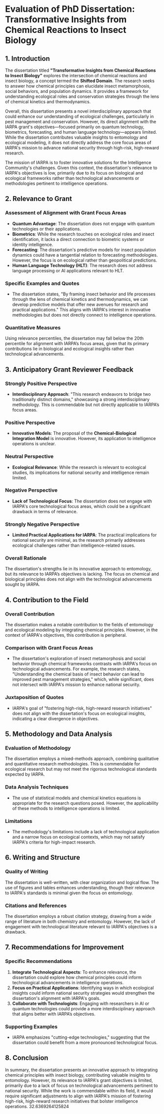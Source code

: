 # Evaluation of PhD Dissertation: Transformative Insights from Chemical Reactions to Insect Biology

## 1. Introduction

The dissertation titled **"Transformative Insights from Chemical Reactions to Insect Biology"** explores the intersection of chemical reactions and insect biology, a concept termed the **Shifted Domain**. The research seeks to answer how chemical principles can elucidate insect metamorphosis, social behaviors, and population dynamics. It provides a framework for understanding ecological roles and conservation strategies through the lens of chemical kinetics and thermodynamics.

Overall, this dissertation presents a novel interdisciplinary approach that could enhance our understanding of ecological challenges, particularly in pest management and conservation. However, its direct alignment with the IARPA grant's objectives—focused primarily on quantum technology, biometrics, forecasting, and human language technology—appears limited. While the dissertation contributes valuable insights to entomology and ecological modeling, it does not directly address the core focus areas of IARPA's mission to advance national security through high-risk, high-reward research.

The mission of IARPA is to foster innovative solutions for the Intelligence Community's challenges. Given this context, the dissertation's relevance to IARPA's objectives is low, primarily due to its focus on biological and ecological frameworks rather than technological advancements or methodologies pertinent to intelligence operations.

## 2. Relevance to Grant

### Assessment of Alignment with Grant Focus Areas

- **Quantum Advantage**: The dissertation does not engage with quantum technologies or their applications.
- **Biometrics**: While the research touches on ecological roles and insect identification, it lacks a direct connection to biometric systems or identity intelligence.
- **Forecasting**: The dissertation's predictive models for insect population dynamics could have a tangential relation to forecasting methodologies. However, the focus is on ecological rather than geopolitical predictions.
- **Human Language Technology (HLT)**: The research does not address language processing or AI applications relevant to HLT.

### Specific Examples and Quotes

- The dissertation states, "By framing insect behavior and life processes through the lens of chemical kinetics and thermodynamics, we can develop predictive models that offer new avenues for research and practical applications." This aligns with IARPA's interest in innovative methodologies but does not directly connect to intelligence operations.

### Quantitative Measures

Using relevance percentiles, the dissertation may fall below the 20th percentile for alignment with IARPA’s focus areas, given that its primary contributions lie in biological and ecological insights rather than technological advancements.

## 3. Anticipatory Grant Reviewer Feedback

### Strongly Positive Perspective
- **Interdisciplinary Approach**: "This research endeavors to bridge two traditionally distinct domains," showcasing a strong interdisciplinary methodology. This is commendable but not directly applicable to IARPA’s focus areas.

### Positive Perspective
- **Innovative Models**: The proposal of the **Chemical-Biological Integration Model** is innovative. However, its application to intelligence operations is unclear.

### Neutral Perspective
- **Ecological Relevance**: While the research is relevant to ecological studies, its implications for national security and intelligence remain limited.

### Negative Perspective
- **Lack of Technological Focus**: The dissertation does not engage with IARPA's core technological focus areas, which could be a significant drawback in terms of relevance.

### Strongly Negative Perspective
- **Limited Practical Applications for IARPA**: The practical implications for national security are minimal, as the research primarily addresses ecological challenges rather than intelligence-related issues.

### Overall Rationale
The dissertation's strengths lie in its innovative approach to entomology, but its relevance to IARPA’s objectives is lacking. The focus on chemical and biological principles does not align with the technological advancements sought by IARPA.

## 4. Contribution to the Field

### Overall Contribution
The dissertation makes a notable contribution to the fields of entomology and ecological modeling by integrating chemical principles. However, in the context of IARPA's objectives, this contribution is peripheral.

### Comparison with Grant Focus Areas
- The dissertation's exploration of insect metamorphosis and social behavior through chemical frameworks contrasts with IARPA's focus on technological advancements. For example, the research states, "Understanding the chemical basis of insect behavior can lead to improved pest management strategies," which, while significant, does not intersect with IARPA's mission to enhance national security.

### Juxtaposition of Quotes
- IARPA's goal of "fostering high-risk, high-reward research initiatives" does not align with the dissertation's focus on ecological insights, indicating a clear divergence in objectives.

## 5. Methodology and Data Analysis

### Evaluation of Methodology
The dissertation employs a mixed-methods approach, combining qualitative and quantitative research methodologies. This is commendable for ecological research but may not meet the rigorous technological standards expected by IARPA.

### Data Analysis Techniques
- The use of statistical models and chemical kinetics equations is appropriate for the research questions posed. However, the applicability of these methods to intelligence operations is limited.

### Limitations
- The methodology's limitations include a lack of technological application and a narrow focus on ecological contexts, which may not satisfy IARPA's criteria for high-impact research.

## 6. Writing and Structure

### Quality of Writing
The dissertation is well-written, with clear organization and logical flow. The use of figures and tables enhances understanding, though their relevance to IARPA's standards is minimal given the focus on entomology.

### Citations and References
The dissertation employs a robust citation strategy, drawing from a wide range of literature in both chemistry and entomology. However, the lack of engagement with technological literature relevant to IARPA's objectives is a drawback.

## 7. Recommendations for Improvement

### Specific Recommendations
1. **Integrate Technological Aspects**: To enhance relevance, the dissertation could explore how chemical principles could inform technological advancements in intelligence operations.
2. **Focus on Practical Applications**: Identifying ways in which ecological insights could inform national security strategies would strengthen the dissertation's alignment with IARPA's goals.
3. **Collaborate with Technologists**: Engaging with researchers in AI or quantum technologies could provide a more interdisciplinary approach that aligns better with IARPA’s objectives.

### Supporting Examples
- IARPA emphasizes "cutting-edge technologies," suggesting that the dissertation could benefit from a more pronounced technological focus.

## 8. Conclusion

In summary, the dissertation presents an innovative approach to integrating chemical principles with insect biology, contributing valuable insights to entomology. However, its relevance to IARPA's grant objectives is limited, primarily due to a lack of focus on technological advancements pertinent to national security. While the work is commendable within its field, it would require significant adjustments to align with IARPA's mission of fostering high-risk, high-reward research initiatives that bolster intelligence operations. 32.6369264125824